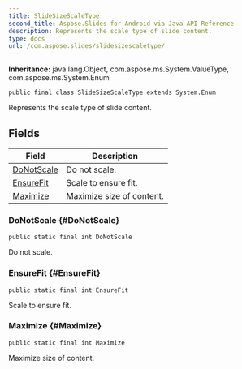 ```yaml
---
title: SlideSizeScaleType
second_title: Aspose.Slides for Android via Java API Reference
description: Represents the scale type of slide content.
type: docs
url: /com.aspose.slides/slidesizescaletype/
---
```

**Inheritance:**
java.lang.Object, com.aspose.ms.System.ValueType, com.aspose.ms.System.Enum
```
public final class SlideSizeScaleType extends System.Enum
```

Represents the scale type of slide content.
## Fields

| Field | Description |
| --- | --- |
| [DoNotScale](#DoNotScale) | Do not scale. |
| [EnsureFit](#EnsureFit) | Scale to ensure fit. |
| [Maximize](#Maximize) | Maximize size of content. |
### DoNotScale {#DoNotScale}
```
public static final int DoNotScale
```


Do not scale.

### EnsureFit {#EnsureFit}
```
public static final int EnsureFit
```


Scale to ensure fit.

### Maximize {#Maximize}
```
public static final int Maximize
```


Maximize size of content.

